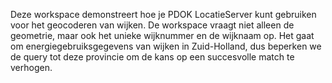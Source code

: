 
Deze workspace demonstreert hoe je PDOK LocatieServer kunt gebruiken voor het geocoderen van wijken.
De workspace vraagt niet alleen de geometrie, maar ook het unieke wijknummer en de wijknaam op.
Het gaat om energiegebruiksgegevens van wijken in Zuid-Holland, dus beperken we de query tot deze provincie om de kans op een succesvolle match te verhogen.
